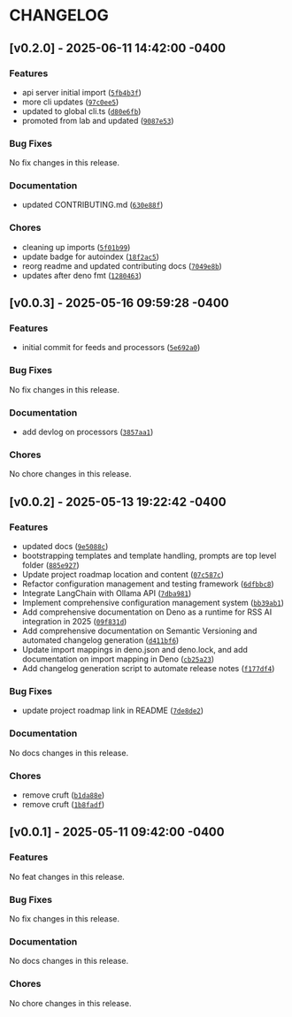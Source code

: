 # CHANGELOG

## [v0.2.0] - 2025-06-11 14:42:00 -0400

### Features
- api server initial import ([`5fb4b3f`](https://github.com/lens-project/lens-engine/commit/5fb4b3fc5640d0aacf5d0b9513cc7056cb4df8d5))
- more cli updates ([`97c0ee5`](https://github.com/lens-project/lens-engine/commit/97c0ee5bacb8e2e8508a926a42846f8c20bab5e4))
- updated to global cli.ts ([`d80e6fb`](https://github.com/lens-project/lens-engine/commit/d80e6fb9fa7167a07bf43f9f468910bd36764f77))
- promoted from lab and updated ([`9087e53`](https://github.com/lens-project/lens-engine/commit/9087e5307b3992c707efc1401aa90a7d4f5dfd5b))

### Bug Fixes
No fix changes in this release.

### Documentation
- updated CONTRIBUTING.md ([`630e88f`](https://github.com/lens-project/lens-engine/commit/630e88fb7d3f1aa801fe96c50548692a3371ebf2))

### Chores
- cleaning up imports ([`5f01b99`](https://github.com/lens-project/lens-engine/commit/5f01b99d5acc4224214767b2c4d115aee8ebd086))
- update badge for autoindex ([`18f2ac5`](https://github.com/lens-project/lens-engine/commit/18f2ac5a58369b04fc8ff86a54896e2ec81e5cae))
- reorg readme and updated contributing docs ([`7049e8b`](https://github.com/lens-project/lens-engine/commit/7049e8b194f8996c00ecb04e64f63e1d728b18b4))
- updates after deno fmt ([`1280463`](https://github.com/lens-project/lens-engine/commit/1280463ae15b57b4be660946be51568860b5f92f))


## [v0.0.3] - 2025-05-16 09:59:28 -0400

### Features
- initial commit for feeds and processors ([`5e692a0`](https://github.com/mpazaryna/lens/commit/5e692a00eec70ba8284501a6133fd7dc6a6bf9ae))

### Bug Fixes
No fix changes in this release.

### Documentation
- add devlog on processors ([`3857aa1`](https://github.com/mpazaryna/lens/commit/3857aa1e241a5c3973435decaacc42c56c16811d))

### Chores
No chore changes in this release.

## [v0.0.2] - 2025-05-13 19:22:42 -0400

### Features
- updated docs ([`9e5088c`](https://github.com/mpazaryna/lens/commit/9e5088c6b4ac9f3ab8fc6d6d2ca6e99de5c4aa21))
- bootstrapping templates and template handling, prompts are top level folder ([`885e927`](https://github.com/mpazaryna/lens/commit/885e9276fb75c4683b96f571a586ff38fd47cded))
- Update project roadmap location and content ([`07c587c`](https://github.com/mpazaryna/lens/commit/07c587ce333263accb4a959579f5102c429efb3c))
- Refactor configuration management and testing framework ([`6dfbbc8`](https://github.com/mpazaryna/lens/commit/6dfbbc8359d4921161089007c0622d0dee1ba4b9))
- Integrate LangChain with Ollama API ([`7dba981`](https://github.com/mpazaryna/lens/commit/7dba981a72b3ae0410f22d16b5ceed1fe1a4cc06))
- Implement comprehensive configuration management system ([`bb39ab1`](https://github.com/mpazaryna/lens/commit/bb39ab128222b058478099e8e0f734561039b0ae))
- Add comprehensive documentation on Deno as a runtime for RSS AI integration in 2025 ([`09f831d`](https://github.com/mpazaryna/lens/commit/09f831de89d5c1c73c800e9819042783edc1e9ee))
- Add comprehensive documentation on Semantic Versioning and automated changelog generation ([`d411bf6`](https://github.com/mpazaryna/lens/commit/d411bf686f2673c7c386d55ae522d22dd61a828a))
- Update import mappings in deno.json and deno.lock, and add documentation on import mapping in Deno ([`cb25a23`](https://github.com/mpazaryna/lens/commit/cb25a236e7205cd90e2fb74ec1c9d489273cdc13))
- Add changelog generation script to automate release notes ([`f177df4`](https://github.com/mpazaryna/lens/commit/f177df41787c7d044daf01f2c3d08f4312441327))

### Bug Fixes
- update project roadmap link in README ([`7de8de2`](https://github.com/mpazaryna/lens/commit/7de8de2935fc02958a4c714c0b95f271b64dd1e3))

### Documentation
No docs changes in this release.

### Chores
- remove cruft ([`b1da88e`](https://github.com/mpazaryna/lens/commit/b1da88e77e0489b2161240488f28e0d698d61df5))
- remove cruft ([`1b8fadf`](https://github.com/mpazaryna/lens/commit/1b8fadf869ae22496150b325afd171b7b91ca8f2))

## [v0.0.1] - 2025-05-11 09:42:00 -0400

### Features
No feat changes in this release.

### Bug Fixes
No fix changes in this release.

### Documentation
No docs changes in this release.

### Chores
No chore changes in this release.

